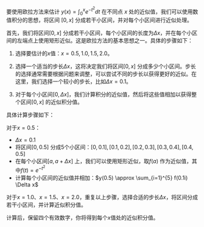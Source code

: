 要使用欧拉方法来估计 $y(x)=\int_0^x e^{-t^2} dt$ 在不同点 $x$ 处的近似值，我们可以使用数值积分的思想，将区间 $[0, x]$ 分成若干小区间，并对每个小区间进行近似处理。

首先，我们将区间$[0, x]$ 分成若干小区间，每个小区间的长度为$\Delta x$，并在每个小区间的左端点上使用矩形近似。这是欧拉方法的基本思想之一。具体的步骤如下：

1. 选择要估计的$x$值：$x = 0.5, 1.0, 1.5, 2.0$。
    
2. 选择一个适当的步长$\Delta x$，这将决定我们将区间$[0, x]$ 分成多少个小区间。步长的选择通常需要根据问题来调整，可以尝试不同的步长以获得更好的近似。在这里，我们选择一个较小的步长，比如$\Delta x = 0.1$。
    
3. 对于每个小区间$[0, \Delta x]$，我们计算积分的近似值，然后将这些值相加以获得整个区间$[0, x]$ 的近似积分值。
    

具体计算步骤如下：

对于$x = 0.5$：

- $\Delta x = 0.1$
- 将区间$[0, 0.5]$ 分成5个小区间：$[0, 0.1], [0.1, 0.2], [0.2, 0.3], [0.3, 0.4], [0.4, 0.5]$
- 在每个小区间$[a, a + \Delta x]$ 上，我们可以使用矩形近似，取$f(a)$ 作为近似值，其中$f(t) = e^{-t^2}$
- 计算每个小区间的近似值并相加：$y(0.5) \approx \sum_{i=1}^{5} f(0.1i) \Delta x$

对于$x = 1.0$、$x = 1.5$、$x = 2.0$，重复以上步骤，选择合适的步长$\Delta x$，将区间分成若干小区间，并计算近似积分值。

计算后，保留四个有效数字，你将得到每个$x$值处的近似积分值。
